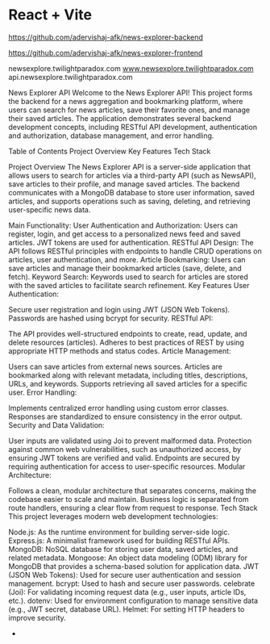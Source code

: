 # React + Vite

https://github.com/adervishaj-afk/news-explorer-backend

https://github.com/adervishaj-afk/news-explorer-frontend

newsexplore.twilightparadox.com
www.newsexplore.twilightparadox.com
api.newsexplore.twilightparadox.com

News Explorer API
Welcome to the News Explorer API! This project forms the backend for a news aggregation and bookmarking platform, where users can search for news articles, save their favorite ones, and manage their saved articles. The application demonstrates several backend development concepts, including RESTful API development, authentication and authorization, database management, and error handling.

Table of Contents
Project Overview
Key Features
Tech Stack

Project Overview
The News Explorer API is a server-side application that allows users to search for articles via a third-party API (such as NewsAPI), save articles to their profile, and manage saved articles. The backend communicates with a MongoDB database to store user information, saved articles, and supports operations such as saving, deleting, and retrieving user-specific news data.

Main Functionality:
User Authentication and Authorization: Users can register, login, and get access to a personalized news feed and saved articles. JWT tokens are used for authentication.
RESTful API Design: The API follows RESTful principles with endpoints to handle CRUD operations on articles, user authentication, and more.
Article Bookmarking: Users can save articles and manage their bookmarked articles (save, delete, and fetch).
Keyword Search: Keywords used to search for articles are stored with the saved articles to facilitate search refinement.
Key Features
User Authentication:

Secure user registration and login using JWT (JSON Web Tokens).
Passwords are hashed using bcrypt for security.
RESTful API:

The API provides well-structured endpoints to create, read, update, and delete resources (articles).
Adheres to best practices of REST by using appropriate HTTP methods and status codes.
Article Management:

Users can save articles from external news sources.
Articles are bookmarked along with relevant metadata, including titles, descriptions, URLs, and keywords.
Supports retrieving all saved articles for a specific user.
Error Handling:

Implements centralized error handling using custom error classes.
Responses are standardized to ensure consistency in the error output.
Security and Data Validation:

User inputs are validated using Joi to prevent malformed data.
Protection against common web vulnerabilities, such as unauthorized access, by ensuring JWT tokens are verified and valid.
Endpoints are secured by requiring authentication for access to user-specific resources.
Modular Architecture:

Follows a clean, modular architecture that separates concerns, making the codebase easier to scale and maintain.
Business logic is separated from route handlers, ensuring a clear flow from request to response.
Tech Stack
This project leverages modern web development technologies:

Node.js: As the runtime environment for building server-side logic.
Express.js: A minimalist framework used for building RESTful APIs.
MongoDB: NoSQL database for storing user data, saved articles, and related metadata.
Mongoose: An object data modeling (ODM) library for MongoDB that provides a schema-based solution for application data.
JWT (JSON Web Tokens): Used for secure user authentication and session management.
bcrypt: Used to hash and secure user passwords.
celebrate (Joi): For validating incoming request data (e.g., user inputs, article IDs, etc.).
dotenv: Used for environment configuration to manage sensitive data (e.g., JWT secret, database URL).
Helmet: For setting HTTP headers to improve security.

-
